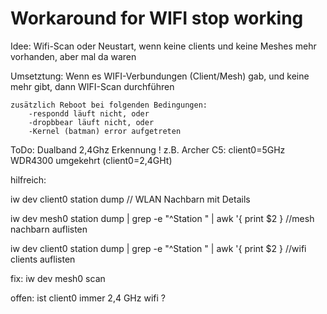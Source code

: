 Workaround for WIFI stop working
================================

Idee:  Wifi-Scan oder Neustart, wenn keine clients und keine Meshes mehr vorhanden, aber mal da waren

Umsetztung:
	Wenn es WIFI-Verbundungen (Client/Mesh) gab, und keine mehr gibt, 
	dann WIFI-Scan durchführen
	
	zusätzlich Reboot bei folgenden Bedingungen:
		-respondd läuft nicht, oder
		-dropbbear läuft nicht, oder
		-Kernel (batman) error aufgetreten

ToDo: 
	Dualband 2,4Ghz Erkennung !
	z.B. Archer C5: client0=5GHz
	     WDR4300 umgekehrt (client0=2,4GHt)


hilfreich:

  iw dev client0 station dump       // WLAN Nachbarn mit Details
  
  iw dev mesh0 station dump | grep -e "^Station " | awk '{ print $2 }  //mesh nachbarn auflisten
  
  iw dev client0 station dump | grep -e "^Station " | awk '{ print $2 }  //wifi clients auflisten

  fix: iw dev mesh0 scan

offen:
  ist client0 immer 2,4 GHz wifi ?
